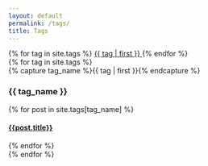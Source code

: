 ```yaml
---
layout: default
permalink: /tags/
title: Tags
---
```



<div class="tag-cloud">
{% for tag in site.tags %}
  <span style="font-size: {{ tag | last | size | times: 100 | divided_by: site.tags.size | plus: 70  }}%">
    <a href="#{{ tag | first | slugize }}">
      {{ tag | first }}
    </a>
  </span>
{% endfor %}
</div>

<div id="archives">
{% for tag in site.tags %}
  <div class="archive-group">
    {% capture tag_name %}{{ tag | first }}{% endcapture %}
    <a name="{{ tag_name | slugize }}"></a>
    <h3 id="#{{ tag_name | slugize }}">{{ tag_name }}</h3>
    {% for post in site.tags[tag_name] %}
    <article class="archive-item">
      <h4><a class="archive-item-title" href="{{ root_url }}{{ post.url }}">{{post.title}}</a></h4>
    </article>
    {% endfor %}
  </div>
{% endfor %}
</div>

